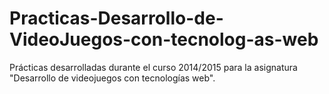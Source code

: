 # Practicas-Desarrollo-de-VideoJuegos-con-tecnolog-as-web
Prácticas desarrolladas durante el curso 2014/2015 para la asignatura "Desarrollo de videojuegos con tecnologías web".
 
